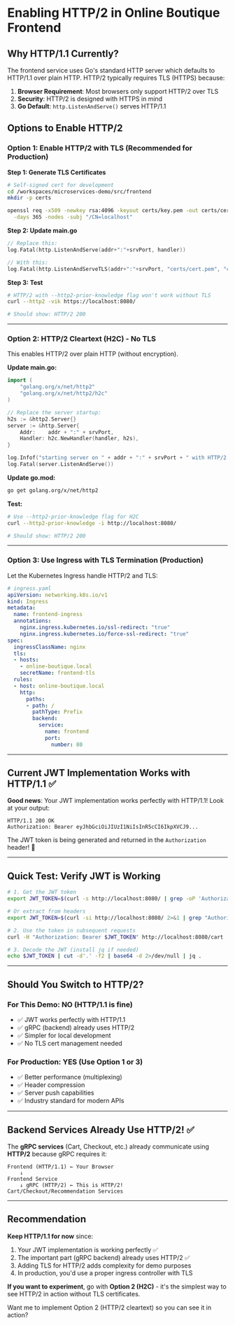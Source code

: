 # Enabling HTTP/2 in Online Boutique Frontend

## Why HTTP/1.1 Currently?

The frontend service uses Go's standard HTTP server which defaults to HTTP/1.1 over plain HTTP. HTTP/2 typically requires TLS (HTTPS) because:

1. **Browser Requirement**: Most browsers only support HTTP/2 over TLS
2. **Security**: HTTP/2 is designed with HTTPS in mind
3. **Go Default**: `http.ListenAndServe()` serves HTTP/1.1

## Options to Enable HTTP/2

### Option 1: Enable HTTP/2 with TLS (Recommended for Production)

**Step 1: Generate TLS Certificates**
```bash
# Self-signed cert for development
cd /workspaces/microservices-demo/src/frontend
mkdir -p certs

openssl req -x509 -newkey rsa:4096 -keyout certs/key.pem -out certs/cert.pem \
  -days 365 -nodes -subj "/CN=localhost"
```

**Step 2: Update main.go**

```go
// Replace this:
log.Fatal(http.ListenAndServe(addr+":"+srvPort, handler))

// With this:
log.Fatal(http.ListenAndServeTLS(addr+":"+srvPort, "certs/cert.pem", "certs/key.pem", handler))
```

**Step 3: Test**
```bash
# HTTP/2 with --http2-prior-knowledge flag won't work without TLS
curl --http2 -vik https://localhost:8080/

# Should show: HTTP/2 200
```

---

### Option 2: HTTP/2 Cleartext (H2C) - No TLS

This enables HTTP/2 over plain HTTP (without encryption).

**Update main.go:**

```go
import (
    "golang.org/x/net/http2"
    "golang.org/x/net/http2/h2c"
)

// Replace the server startup:
h2s := &http2.Server{}
server := &http.Server{
    Addr:    addr + ":" + srvPort,
    Handler: h2c.NewHandler(handler, h2s),
}

log.Infof("starting server on " + addr + ":" + srvPort + " with HTTP/2 cleartext")
log.Fatal(server.ListenAndServe())
```

**Update go.mod:**
```bash
go get golang.org/x/net/http2
```

**Test:**
```bash
# Use --http2-prior-knowledge flag for H2C
curl --http2-prior-knowledge -i http://localhost:8080/

# Should show: HTTP/2 200
```

---

### Option 3: Use Ingress with TLS Termination (Production)

Let the Kubernetes Ingress handle HTTP/2 and TLS:

```yaml
# ingress.yaml
apiVersion: networking.k8s.io/v1
kind: Ingress
metadata:
  name: frontend-ingress
  annotations:
    nginx.ingress.kubernetes.io/ssl-redirect: "true"
    nginx.ingress.kubernetes.io/force-ssl-redirect: "true"
spec:
  ingressClassName: nginx
  tls:
  - hosts:
    - online-boutique.local
    secretName: frontend-tls
  rules:
  - host: online-boutique.local
    http:
      paths:
      - path: /
        pathType: Prefix
        backend:
          service:
            name: frontend
            port:
              number: 80
```

---

## Current JWT Implementation Works with HTTP/1.1 ✅

**Good news**: Your JWT implementation works perfectly with HTTP/1.1! Look at your output:

```
HTTP/1.1 200 OK
Authorization: Bearer eyJhbGciOiJIUzI1NiIsInR5cCI6IkpXVCJ9...
```

The JWT token is being generated and returned in the `Authorization` header! 🎉

---

## Quick Test: Verify JWT is Working

```bash
# 1. Get the JWT token
export JWT_TOKEN=$(curl -s http://localhost:8080/ | grep -oP 'Authorization: Bearer \K[^"]+')

# Or extract from headers
export JWT_TOKEN=$(curl -si http://localhost:8080/ 2>&1 | grep "Authorization: Bearer" | cut -d' ' -f3)

# 2. Use the token in subsequent requests
curl -H "Authorization: Bearer $JWT_TOKEN" http://localhost:8080/cart

# 3. Decode the JWT (install jq if needed)
echo $JWT_TOKEN | cut -d'.' -f2 | base64 -d 2>/dev/null | jq .
```

---

## Should You Switch to HTTP/2?

### For This Demo: **NO** (HTTP/1.1 is fine)
- ✅ JWT works perfectly with HTTP/1.1
- ✅ gRPC (backend) already uses HTTP/2
- ✅ Simpler for local development
- ✅ No TLS cert management needed

### For Production: **YES** (Use Option 1 or 3)
- ✅ Better performance (multiplexing)
- ✅ Header compression
- ✅ Server push capabilities
- ✅ Industry standard for modern APIs

---

## Backend Services Already Use HTTP/2! ✅

The **gRPC services** (Cart, Checkout, etc.) already communicate using **HTTP/2** because gRPC requires it:

```
Frontend (HTTP/1.1) ← Your Browser
    ↓
Frontend Service
    ↓ gRPC (HTTP/2) ← This is HTTP/2!
Cart/Checkout/Recommendation Services
```

---

## Recommendation

**Keep HTTP/1.1 for now** since:
1. Your JWT implementation is working perfectly ✅
2. The important part (gRPC backend) already uses HTTP/2 ✅
3. Adding TLS for HTTP/2 adds complexity for demo purposes
4. In production, you'd use a proper ingress controller with TLS

**If you want to experiment**, go with **Option 2 (H2C)** - it's the simplest way to see HTTP/2 in action without TLS certificates.

Want me to implement Option 2 (HTTP/2 cleartext) so you can see it in action?
